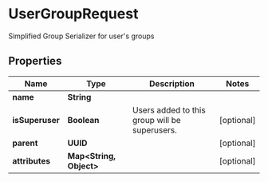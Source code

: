 

# UserGroupRequest

Simplified Group Serializer for user's groups

## Properties

| Name | Type | Description | Notes |
|------------ | ------------- | ------------- | -------------|
|**name** | **String** |  |  |
|**isSuperuser** | **Boolean** | Users added to this group will be superusers. |  [optional] |
|**parent** | **UUID** |  |  [optional] |
|**attributes** | **Map&lt;String, Object&gt;** |  |  [optional] |



